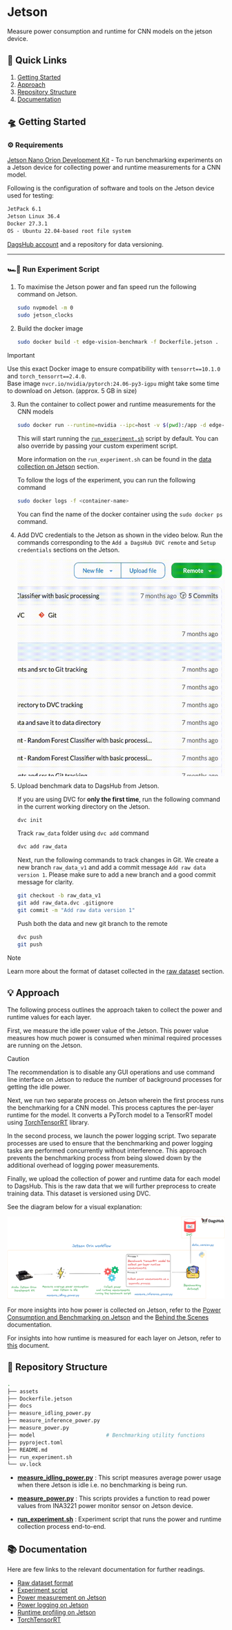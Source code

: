 # Jetson

Measure power consumption and runtime for CNN models on the jetson device.

## 🔗 Quick Links

1. [Getting Started](#-getting-started)
2. [Approach](#-approach)
3. [Repository Structure](#-repository-structure)
4. [Documentation](#-documentation)

## 🛸 Getting Started

### ⚙️ Requirements

[Jetson Nano Orion Development Kit](https://developer.nvidia.com/embedded/learn/jetson-agx-orin-devkit-user-guide/index.html) - To run benchmarking experiments on a Jetson device for collecting power and runtime measurements for a CNN model.

Following is the configuration of software and tools on the Jetson device used for testing:

```txt
JetPack 6.1
Jetson Linux 36.4
Docker 27.3.1
OS - Ubuntu 22.04-based root file system
```

[DagsHub account](https://dagshub.com/) and a repository for data versioning.

---

### 🏎💨 Run Experiment Script

1. To maximise the Jetson power and fan speed run the following command on Jetson.

    ```bash
    sudo nvpmodel -m 0
    sudo jetson_clocks
    ```

2. Build the docker image

    ```bash
    sudo docker build -t edge-vision-benchmark -f Dockerfile.jetson .
    ```

> [!IMPORTANT]  
> Use this exact Docker image to ensure compatibility with `tensorrt==10.1.0` and `torch_tensorrt==2.4.0`.</br>
> Base image `nvcr.io/nvidia/pytorch:24.06-py3-igpu` might take some time to download on Jetson. (approx. 5 GB in size)

3. Run the container to collect power and runtime measurements for the CNN models

    ```bash
    sudo docker run --runtime=nvidia --ipc=host -v $(pwd):/app -d edge-vision-benchmark
    ```

    This will start running the [`run_experiment.sh`](./run_experiment.sh) script by default. You can also override by passing your custom experiment script.

    More information on the `run_experiment.sh` can be found in the [data collection on Jetson](../../docs/ExperimentScripts.md#data-collection-script-on-jetson) section.

    To follow the logs of the experiment, you can run the following command

    ```bash
    sudo docker logs -f <container-name>
    ```

    You can find the name of the docker container using the `sudo docker ps` command.

4. Add DVC credentials to the Jetson as shown in the video below. Run the commands corresponding to the `Add a DagsHub DVC remote` and `Setup credentials` sections on the Jetson.

    <a href="DVC Remote"><img src="./assets/dvc-remote.gif" align="center" height="500" width="500" ></a>

5. Upload benchmark data to DagsHub from Jetson.

    If you are using DVC for **only the first time**, run the following command in the current working directory on the Jetson.

    ```bash
    dvc init
    ```

    Track `raw_data` folder using `dvc add` command

    ```bash
    dvc add raw_data
    ```

    Next, run the following commands to track changes in Git. We create a new branch `raw_data_v1` and add a commit message `Add raw data version 1`. Please make sure to add a new branch and a good commit message for clarity.

    ```bash
    git checkout -b raw_data_v1
    git add raw_data.dvc .gitignore
    git commit -m "Add raw data version 1"
    ```

    Push both the data and new git branch to the remote

    ```bash
    dvc push
    git push
    ```

> [!NOTE]  
> Learn more about the format of dataset collected in the [raw dataset](../../docs/DatasetFormats.md#raw-dataset-format) section.

## 💡 Approach

The following process outlines the approach taken to collect the power and runtime values for each layer.

First, we measure the idle power value of the Jetson. This power value measures how much power is consumed when minimal required processes are running on the Jetson.

> [!CAUTION]
> The recommendation is to disable any GUI operations and use command line interface on Jetson  to reduce the number of background processes for getting the idle power.

Next, we run two separate process on Jetson wherein the first process runs the benchmarking for a CNN model. This process captures the per-layer runtime for the model. It converts a PyTorch model to a TensorRT model using [TorchTensorRT](https://github.com/pytorch/TensorRT/) library.

In the second process, we launch the power logging script. Two separate processes are used to ensure that the benchmarking and power logging tasks are performed concurrently without interference. This approach prevents the benchmarking process from being slowed down by the additional overhead of logging power measurements.

Finally, we upload the collection of power and runtime data for each model to DagsHub. This is the raw data that we will further preprocess to create training data. This dataset is versioned using DVC.

See the diagram below for a visual explanation:

![jetson-power-logging](assets/jetson_workflow.png)

For more insights into how power is collected on Jetson, refer to the [Power Consumption and Benchmarking on Jetson](../../docs/JetsonPowerMeasurement.md) and the [Behind the Scenes](../../docs/DeepDive.md#power-measurement-and-logging) documentation.

For insights into how runtime is measured for each layer on Jetson, refer to [this](../../docs/DeepDive.md#tensorrt-runtime-profiling) document.

## 📂 Repository Structure

```bash
.
├── assets
├── Dockerfile.jetson
├── docs
├── measure_idling_power.py
├── measure_inference_power.py
├── measure_power.py
├── model                       # Benchmarking utility functions
├── pyproject.toml
├── README.md
├── run_experiment.sh
└── uv.lock
```

- **[measure_idling_power.py](./measure_idling_power.py)** : This script measures average power usage when there Jetson is idle i.e. no benchmarking is being run.

- **[measure_power.py](./measure_power.py)** : This scripts provides a function to read power values from  INA3221 power monitor sensor on Jetson device.

- **[run_experiment.sh](./run_experiment.sh)** : Experiment script that runs the power and runtime collection process end-to-end.

## 📚 Documentation

Here are few links to the relevant documentation for further readings.

- [Raw dataset format](../../docs/DatasetFormats.md#raw-dataset-format)
- [Experiment script](../../docs/ExperimentScripts.md#data-collection-script-on-jetson)
- [Power measurement on Jetson](../../docs/JetsonPowerMeasurement.md)
- [Power logging on Jetson](../../docs/DeepDive.md#power-measurement-and-logging)
- [Runtime profiling on Jetson](../../docs/DeepDive.md#tensorrt-runtime-profiling)
- [TorchTensorRT](../../docs/TorchTensorRT.md)
